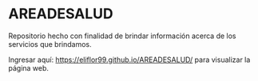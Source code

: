 # AREADESALUD
Repositorio hecho con finalidad de brindar información acerca de los servicios que brindamos.

Ingresar aquí: https://eliflor99.github.io/AREADESALUD/ para visualizar la página web.
